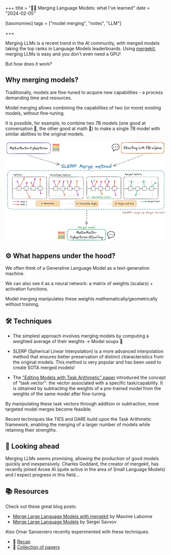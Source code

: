 +++
title = "🧩🧩 Merging Language Models: what I've learned"
date = "2024-02-05"

[taxonomies]
tags = ["model merging", "notes", "LLM"]

+++

<!-- toc -->


Merging LLMs is a recent trend in the AI community, with merged models taking the top ranks in Language Models leaderboards.
Using [mergekit](https://github.com/arcee-ai/mergekit), merging LLMs is easy and you don't even need a GPU!

But how does it work?

## Why merging models?
Traditionally, models are fine-tuned to acquire new capabilities - a process demanding time and resources.

Model merging allows combining the capabilities of two (or more) existing models, without fine-tuning.

It is possible, for example, to combine two 7B models (one good at conversation 💬, the other good at math 🧮) to make a single 7B model with similar abilities to the original models.

![Model merging](model_merging.jpeg)

## ⚙️ What happens under the hood?
We often think of a Generative Language Model as a text-generation machine.

We can also see it as a neural network: a matrix of weights (scalars) + activation functions.

Model merging manipulates these weights mathematically/geometrically without training.

## 🛠️ Techniques
- The simplest approach involves merging models by computing a weighted average of their weights -> Model soups 🥣

- SLERP (Spherical Linear Interpolation) is a more advanced interpolation method that ensures better preservation of distinct characteristics from the original models.
This method is very popular and has been used to create SOTA merged models!

- The ["Editing Models with Task Arithmetic" paper](https://arxiv.org/abs/2212.04089) introduced the concept of "task vector": the vector associated with a specific task/capability.
It is obtained by subtracting the weights of a pre-trained model from the weights of the same model after fine-tuning.

By manipulating these task vectors through addition or subtraction, more targeted model merges become feasible.

Recent techniques like TIES and DARE build upon the Task Arithmetic framework, enabling the merging of a larger number of models while retaining their strengths.


## 🔮 Looking ahead
Merging LLMs seems promising, allowing the production of good models quickly and inexpensively. 
Charles Goddard, the creator of mergekit, has recently joined Arcee AI (quite active in the area of Small Language Models) and I expect progress in this field...


## 📚 Resources
Check out these great blog posts:
- [Merge Large Language Models with mergekit](https://mlabonne.github.io/blog/posts/2024-01-08_Merge_LLMs_with_mergekit.html) by Maxime Labonne
- [Merge Large Language Models](https://slgero.medium.com/merge-large-language-models-29897aeb1d1a) by Sergei Savvov

Also Omar Sanseviero recently experimented with these techniques.
- 🧪 [Recap](https://huggingface.co/posts/osanseviero/691474247332404)
- 📖 [Collection of papers](https://huggingface.co/collections/osanseviero/model-merging-65097893623330a3a51ead66)





